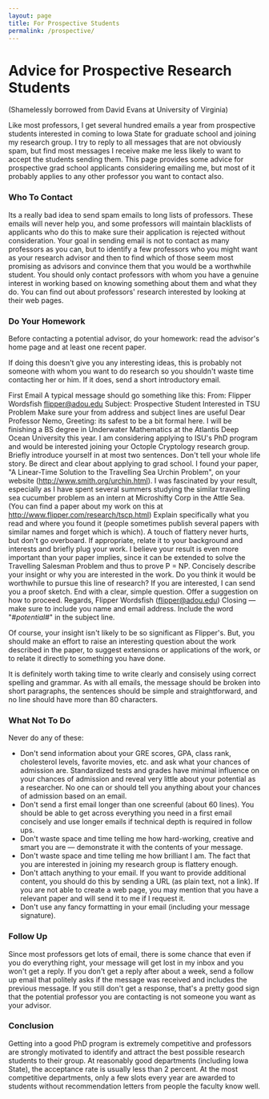 ```yaml
---
layout: page
title: For Prospective Students
permalink: /prospective/
---
```


Advice for Prospective Research Students
=========================================
(Shamelessly borrowed from David Evans at University of Virginia)

Like most professors, I get several hundred emails a year from prospective students interested in coming to Iowa State for graduate school and joining my research group. I try to reply to all messages that are not obviously spam, but find most messages I receive make me less likely to want to accept the students sending them. This page provides some advice for prospective grad school applicants considering emailing me, but most of it probably applies to any other professor you want to contact also.

### Who To Contact

Its a really bad idea to send spam emails to long lists of professors. These emails will never help you, and some professors will maintain blacklists of applicants who do this to make sure their application is rejected without consideration.
Your goal in sending email is not to contact as many professors as you can, but to identify a few professors who you might want as your research advisor and then to find which of those seem most promising as advisors and convince them that you would be a worthwhile student.
You should only contact professors with whom you have a genuine interest in working based on knowing something about them and what they do. You can find out about professors' research interested by looking at their web pages.

### Do Your Homework

Before contacting a potential advisor, do your homework: read the advisor's home page and at least one recent paper.

If doing this doesn't give you any interesting ideas, this is probably not someone with whom you want to do research so you shouldn't waste time contacting her or him. If it does, send a short introductory email.

First Email
A typical message should go something like this:
From: Flipper Wordsfish <flipper@adou.edu>
Subject: Prospective Student Interested in TSU Problem	Make sure your from address and subject lines are useful
Dear Professor Nemo,	Greeting: its safest to be a bit formal here.
I will be finishing a BS degree in Underwater Mathematics at the Atlantis Deep Ocean University this year. I am considering applying to ISU's PhD program and would be interested joining your Octople Cryptology research group.	Briefly introduce yourself in at most two sentences. Don't tell your whole life story. Be direct and clear about applying to grad school.
I found your paper, "A Linear-Time Solution to the Travelling Sea Urchin Problem", on your website (http://www.smith.org/urchin.html). I was fascinated by your result, especially as I have spent several summers studying the similar travelling sea cucumber problem as an intern at Microshifty Corp in the Attle Sea. (You can find a paper about my work on this at http://www.flipper.com/research/tscp.html)	Explain specifically what you read and where you found it (people sometimes publish several papers with similar names and forget which is which). A touch of flattery never hurts, but don't go overboard. If appropriate, relate it to your background and interests and briefly plug your work.
I believe your result is even more important than your paper implies, since it can be extended to solve the Travelling Salesman Problem and thus to prove P = NP.	Concisely describe your insight or why you are interested in the work.
Do you think it would be worthwhile to pursue this line of research? If you are interested, I can send you a proof sketch.	End with a clear, simple question.
Offer a suggestion on how to proceed.
Regards,
Flipper Wordsfish (flipper@adou.edu)	Closing — make sure to include you name and email address.
Include the word "#*potential*#" in the subject line.

Of course, your insight isn't likely to be so significant as Flipper's. But, you should make an effort to raise an interesting question about the work described in the paper, to suggest extensions or applications of the work, or to relate it directly to something you have done.

It is definitely worth taking time to write clearly and consisely using correct spelling and grammar. As with all emails, the message should be broken into short paragraphs, the sentences should be simple and straightforward, and no line should have more than 80 characters.

### What Not To Do

Never do any of these:
* Don't send information about your GRE scores, GPA, class rank, cholesterol levels, favorite movies, etc. and ask what your chances of admission are. Standardized tests and grades have minimal influence on your chances of admission and reveal very little about your potential as a researcher. No one can or should tell you anything about your chances of admission based on an email.
* Don't send a first email longer than one screenful (about 60 lines). You should be able to get across everything you need in a first email concisely and use longer emails if technical depth is required in follow ups.
* Don't waste space and time telling me how hard-working, creative and smart you are — demonstrate it with the contents of your message.
* Don't waste space and time telling me how brilliant I am. The fact that you are interested in joining my research group is flattery enough.
* Don't attach anything to your email. If you want to provide additional content, you should do this by sending a URL (as plain text, not a link). If you are not able to create a web page, you may mention that you have a relevant paper and will send it to me if I request it.
* Don't use any fancy formatting in your email (including your message signature).

### Follow Up

Since most professors get lots of email, there is some chance that even if you do everything right, your message will get lost in my inbox and you won't get a reply. If you don't get a reply after about a week, send a follow up email that politely asks if the message was received and includes the previous message. If you still don't get a response, that's a pretty good sign that the potential professor you are contacting is not someone you want as your advisor.

### Conclusion

Getting into a good PhD program is extremely competitive and professors are strongly motivated to identify and attract the best possible research students to their group. At reasonably good departments (including Iowa State), the acceptance rate is usually less than 2 percent. At the most competitive departments, only a few slots every year are awarded to students without recommendation letters from people the faculty know well.


